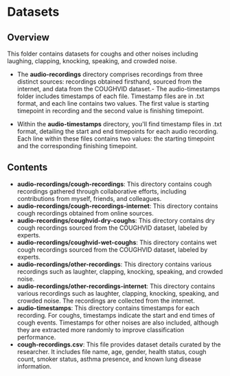 # Datasets

## Overview
This folder contains datasets for coughs and other noises including laughing, clapping, knocking, speaking, and crowded noise. 

- The **audio-recordings** directory comprises recordings from three distinct sources: recordings obtained firsthand, sourced from the internet, and data from the COUGHVID dataset.- The audio-timestamps folder includes timestamps of each file. Timestamp files are in .txt format, and each line contains two values. The first value is starting timepoint in recording and the second value is finishing timepoint.

* Within the **audio-timestamps** directory, you'll find timestamp files in .txt format, detailing the start and end timepoints for each audio recording. Each line within these files contains two values: the starting timepoint and the corresponding finishing timepoint.


## Contents

- **audio-recordings/cough-recordings**: This directory contains cough recordings gathered through collaborative efforts, including contributions from myself, friends, and colleagues.
- **audio-recordings/cough-recordings-internet**: This directory contains cough recordings obtained from online sources.  
- **audio-recordings/coughvid-dry-coughs**: This directory contains dry cough recordings sourced from the COUGHVID dataset, labeled by experts.
- **audio-recordings/coughvid-wet-coughs**: This directory contains wet cough recordings sourced from the COUGHVID dataset, labeled by experts.
- **audio-recordings/other-recordings**: This directory contains various recordings such as laughter, clapping, knocking, speaking, and crowded noise. 
- **audio-recordings/other-recordings-internet**: This directory contains various recordings such as laughter, clapping, knocking, speaking, and crowded noise. The recordings are collected from the internet.
- **audio-timestamps**: This directory contains timestamps for each recording. For coughs, timestamps indicate the start and end times of cough events. Timestamps for other noises are also included, although they are extracted more randomly to improve classification performance.
- **cough-recordings.csv**: This file provides dataset details curated by the researcher. It includes file name, age, gender, health status, cough count, smoker status, asthma presence, and known lung disease information.
